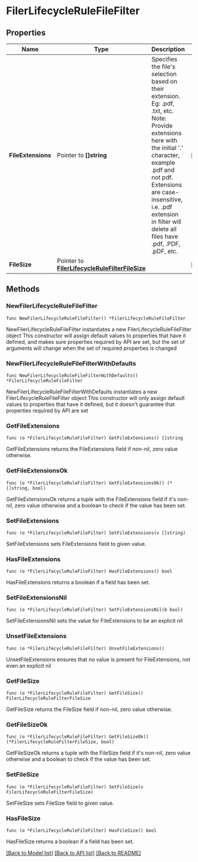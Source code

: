 # FilerLifecycleRuleFileFilter

## Properties

Name | Type | Description | Notes
------------ | ------------- | ------------- | -------------
**FileExtensions** | Pointer to **[]string** | Specifies the file&#39;s selection based on their extension. Eg: .pdf, .txt, etc. Note: Provide extensions here with the initial &#39;.&#39; character, example .pdf and not pdf. Extensions are case-insensitive, i.e. .pdf extension in filter will delete all files have .pdf, .PDF, .pDF, etc. | [optional] 
**FileSize** | Pointer to [**FilerLifecycleRuleFilterFileSize**](FilerLifecycleRuleFilterFileSize.md) |  | [optional] 

## Methods

### NewFilerLifecycleRuleFileFilter

`func NewFilerLifecycleRuleFileFilter() *FilerLifecycleRuleFileFilter`

NewFilerLifecycleRuleFileFilter instantiates a new FilerLifecycleRuleFileFilter object
This constructor will assign default values to properties that have it defined,
and makes sure properties required by API are set, but the set of arguments
will change when the set of required properties is changed

### NewFilerLifecycleRuleFileFilterWithDefaults

`func NewFilerLifecycleRuleFileFilterWithDefaults() *FilerLifecycleRuleFileFilter`

NewFilerLifecycleRuleFileFilterWithDefaults instantiates a new FilerLifecycleRuleFileFilter object
This constructor will only assign default values to properties that have it defined,
but it doesn't guarantee that properties required by API are set

### GetFileExtensions

`func (o *FilerLifecycleRuleFileFilter) GetFileExtensions() []string`

GetFileExtensions returns the FileExtensions field if non-nil, zero value otherwise.

### GetFileExtensionsOk

`func (o *FilerLifecycleRuleFileFilter) GetFileExtensionsOk() (*[]string, bool)`

GetFileExtensionsOk returns a tuple with the FileExtensions field if it's non-nil, zero value otherwise
and a boolean to check if the value has been set.

### SetFileExtensions

`func (o *FilerLifecycleRuleFileFilter) SetFileExtensions(v []string)`

SetFileExtensions sets FileExtensions field to given value.

### HasFileExtensions

`func (o *FilerLifecycleRuleFileFilter) HasFileExtensions() bool`

HasFileExtensions returns a boolean if a field has been set.

### SetFileExtensionsNil

`func (o *FilerLifecycleRuleFileFilter) SetFileExtensionsNil(b bool)`

 SetFileExtensionsNil sets the value for FileExtensions to be an explicit nil

### UnsetFileExtensions
`func (o *FilerLifecycleRuleFileFilter) UnsetFileExtensions()`

UnsetFileExtensions ensures that no value is present for FileExtensions, not even an explicit nil
### GetFileSize

`func (o *FilerLifecycleRuleFileFilter) GetFileSize() FilerLifecycleRuleFilterFileSize`

GetFileSize returns the FileSize field if non-nil, zero value otherwise.

### GetFileSizeOk

`func (o *FilerLifecycleRuleFileFilter) GetFileSizeOk() (*FilerLifecycleRuleFilterFileSize, bool)`

GetFileSizeOk returns a tuple with the FileSize field if it's non-nil, zero value otherwise
and a boolean to check if the value has been set.

### SetFileSize

`func (o *FilerLifecycleRuleFileFilter) SetFileSize(v FilerLifecycleRuleFilterFileSize)`

SetFileSize sets FileSize field to given value.

### HasFileSize

`func (o *FilerLifecycleRuleFileFilter) HasFileSize() bool`

HasFileSize returns a boolean if a field has been set.


[[Back to Model list]](../README.md#documentation-for-models) [[Back to API list]](../README.md#documentation-for-api-endpoints) [[Back to README]](../README.md)


